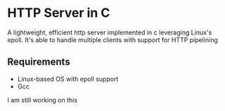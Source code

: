 # HTTP Server in C
A lightweight, efficient http server implemented in c leveraging Linux's epoll. It's able to handle multiple clients with support for HTTP pipelining

## Requirements 
- Linux-based OS with epoll support
- Gcc 

I am still working on this
